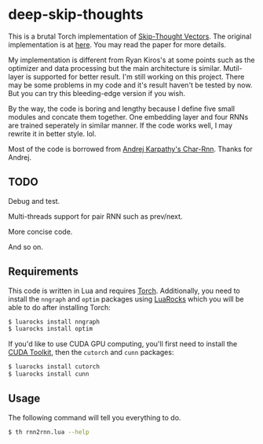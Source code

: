 # deep-skip-thoughts

This is a brutal Torch implementation of [Skip-Thought Vectors](http://arxiv.org/abs/1506.06726). The original implementation is at [here](https://github.com/ryankiros/skip-thoughts). You may read the paper for more details.

My implementation is different from Ryan Kiros's at some points such as the optimizer and data processing but the main architecture is similar. Mutil-layer is supported for better result.
I'm still working on this project. There may be some problems in my code and it's result haven't be tested by now. But you can try this bleeding-edge version if you wish.

By the way, the code is boring and lengthy because I define five small modules and concate them together. One embedding layer and four RNNs are trained seperately in similar manner. If the code works well, I may rewrite it in better style. lol.

Most of the code is borrowed from [Andrej Karpathy's Char-Rnn](https://github.com/karpathy/char-rnn). Thanks for Andrej.


## TODO

Debug and test.

Multi-threads support for pair RNN such as prev/next.

More concise code.

And so on.


## Requirements

This code is written in Lua and requires [Torch](http://torch.ch/).
Additionally, you need to install the `nngraph` and `optim` packages using [LuaRocks](https://luarocks.org/) which you will be able to do after installing Torch:

```bash
$ luarocks install nngraph 
$ luarocks install optim
```

If you'd like to use CUDA GPU computing, you'll first need to install the [CUDA Toolkit](https://developer.nvidia.com/cuda-toolkit), then the `cutorch` and `cunn` packages:

```bash
$ luarocks install cutorch
$ luarocks install cunn
```


## Usage

The following command will tell you everything to do.

```bash
$ th rnn2rnn.lua --help
```

